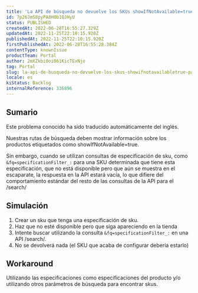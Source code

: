 ```yaml
---
title: 'La API de búsqueda no devuelve los SKUs showIfNotAvailable=true para las consultas &fq=specificationFilter.'
id: 7p26JmS8pyPA8H0b1QJHyU
status: PUBLISHED
createdAt: 2022-06-28T16:55:27.329Z
updatedAt: 2022-11-25T22:10:15.920Z
publishedAt: 2022-11-25T22:10:15.920Z
firstPublishedAt: 2022-06-28T16:55:28.384Z
contentType: knownIssue
productTeam: Portal
author: 2mXZkbi0oi061KicTExNjo
tag: Portal
slug: la-api-de-busqueda-no-devuelve-los-skus-showifnotavailabletrue-para-las-consultas-fqspecificationfilter
locale: es
kiStatus: Backlog
internalReference: 336896
---
```


## Sumario

<div class="alert alert-info">
  <p>Este problema conocido ha sido traducido automáticamente del inglés.</p>
</div>



Nuestras rutas de búsqueda deben mostrar información sobre los productos etiquetados como showIfNotAvailable=true.

Sin embargo, cuando se utilizan consultas de especificación de sku, como `&fq=specificationFilter_:` para una SKU determinada que tiene esta especificación, que no está disponible pero que aún se muestra en el escaparate, la respuesta en la API estará vacía, lo que difiere del comportamiento estándar del resto de las consultas de la API para el /search/



## Simulación


1) Crear un sku que tenga una especificación de sku.
2) Haz que no esté disponible pero que siga apareciendo en la tienda
3) Intente buscar utilizando la consulta `&fq=specificationFilter_:` en una API /search/.
4) No se devolverá nada (el SKU que acaba de configurar debería estarlo)



## Workaround


Utilizando las especificaciones como especificaciones del producto y/o utilizando otros parámetros de búsqueda para encontrar skus.

